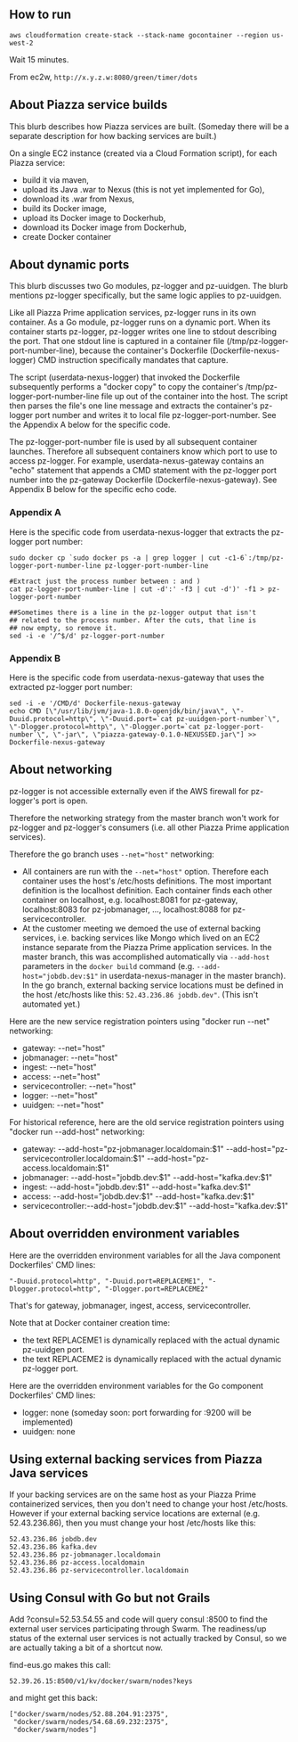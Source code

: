 ## How to run
`aws cloudformation create-stack --stack-name gocontainer --region us-west-2`

Wait 15 minutes.

From ec2w, `http://x.y.z.w:8080/green/timer/dots`

## About Piazza service builds ##
This blurb describes how Piazza services are built. (Someday there will be a separate description for how backing services are built.)

On a single EC2 instance (created via a Cloud Formation script), for each Piazza service:
* build it via maven,
* upload its Java .war to Nexus (this is not yet implemented for Go),
* download its .war from Nexus,
* build its Docker image,
* upload its Docker image to Dockerhub,
* download its Docker image from Dockerhub,
* create Docker container

## About dynamic ports ##
This blurb discusses two Go modules, pz-logger and pz-uuidgen. The blurb mentions pz-logger specifically, but the same logic applies to pz-uuidgen.

Like all Piazza Prime application services, pz-logger runs in its own container. As a Go module, pz-logger runs on a dynamic port. When its container starts pz-logger, pz-logger writes one line to stdout describing the port. That one stdout line is captured in a container file (/tmp/pz-logger-port-number-line), because the container's Dockerfile (Dockerfile-nexus-logger) CMD instruction specifically mandates that capture.

The script (userdata-nexus-logger) that invoked the Dockerfile subsequently performs a "docker copy" to copy the container's /tmp/pz-logger-port-number-line file up out of the container into the host. The script then parses the file's one line message and extracts the container's pz-logger port number and writes it to local file pz-logger-port-number. See the Appendix A below for the specific code.

The pz-logger-port-number file is used by all subsequent container launches. Therefore all subsequent containers know which port to use to access pz-logger. For example, userdata-nexus-gateway contains an "echo" statement that appends a CMD statement with the pz-logger port number into the pz-gateway Dockerfile (Dockerfile-nexus-gateway). See Appendix B below for the specific echo code.


### Appendix A ###
Here is the specific code from userdata-nexus-logger that extracts the pz-logger port number:
```
sudo docker cp `sudo docker ps -a | grep logger | cut -c1-6`:/tmp/pz-logger-port-number-line pz-logger-port-number-line

#Extract just the process number between : and )
cat pz-logger-port-number-line | cut -d':' -f3 | cut -d')' -f1 > pz-logger-port-number

##Sometimes there is a line in the pz-logger output that isn't
## related to the process number. After the cuts, that line is
## now empty, so remove it.
sed -i -e '/^$/d' pz-logger-port-number
```

### Appendix B ###
Here is the specific code from userdata-nexus-gateway that uses the extracted pz-logger port number:
```
sed -i -e '/CMD/d' Dockerfile-nexus-gateway
echo CMD [\"/usr/lib/jvm/java-1.8.0-openjdk/bin/java\", \"-Duuid.protocol=http\", \"-Duuid.port=`cat pz-uuidgen-port-number`\", \"-Dlogger.protocol=http\", \"-Dlogger.port=`cat pz-logger-port-number`\", \"-jar\", \"piazza-gateway-0.1.0-NEXUSSED.jar\"] >> Dockerfile-nexus-gateway
```

## About networking ##

pz-logger is not accessible externally even if the AWS firewall for pz-logger's port is open.

Therefore the networking strategy from the master branch won't work for pz-logger and pz-logger's consumers (i.e. all other Piazza Prime application services).

Therefore the go branch uses `--net="host"` networking:
* All containers are run with the `--net="host"` option. Therefore each container uses the host's /etc/hosts definitions. The most important definition is the localhost definition. Each container finds each other container on localhost, e.g. localhost:8081 for pz-gateway, localhost:8083 for pz-jobmanager, ..., localhost:8088 for pz-servicecontroller.
* At the customer meeting we demoed the use of external backing services, i.e. backing services like Mongo which lived on an EC2 instance separate from the Piazza Prime application services. In the master branch, this was accomplished automatically via `--add-host` parameters in the `docker build` command (e.g. `--add-host="jobdb.dev:$1"` in userdata-nexus-manager in the master branch). In the go branch, external backing service locations must be defined in the host /etc/hosts like this: `52.43.236.86 jobdb.dev"`. (This isn't automated yet.)

Here are the new service registration pointers using "docker run --net" networking:
* gateway:           --net="host" 
* jobmanager:        --net="host" 
* ingest:            --net="host" 
* access:            --net="host" 
* servicecontroller: --net="host" 
* logger:            --net="host" 
* uuidgen:           --net="host" 

For historical reference, here are the old service registration pointers using "docker run --add-host" networking:
* gateway:          --add-host="pz-jobmanager.localdomain:$1" --add-host="pz-servicecontroller.localdomain:$1" --add-host="pz-access.localdomain:$1"
* jobmanager:       --add-host="jobdb.dev:$1" --add-host="kafka.dev:$1"
* ingest:           --add-host="jobdb.dev:$1" --add-host="kafka.dev:$1" 
* access:           --add-host="jobdb.dev:$1" --add-host="kafka.dev:$1"
* servicecontroller:--add-host="jobdb.dev:$1" --add-host="kafka.dev:$1"

## About overridden environment variables ##
Here are the overridden environment variables for all the Java component Dockerfiles' CMD lines:

```"-Duuid.protocol=http", "-Duuid.port=REPLACEME1", "-Dlogger.protocol=http", "-Dlogger.port=REPLACEME2"```

That's for gateway, jobmanager, ingest, access, servicecontroller.


Note that at Docker container creation time:
* the text REPLACEME1 is dynamically replaced with the actual dynamic pz-uuidgen port.
* the text REPLACEME2 is dynamically replaced with the actual dynamic pz-logger port.

Here are the overridden environment variables for the Go component Dockerfiles' CMD lines:
* logger:  none (someday soon: port forwarding for :9200 will be implemented)
* uuidgen: none

## Using external backing services from Piazza Java services ##
If your backing services are on the same host as your Piazza Prime containerized services, then you don't need to change your host /etc/hosts.
However if your external backing service locations are external (e.g. 52.43.236.86), then you must change your host /etc/hosts like this: 
```
52.43.236.86 jobdb.dev
52.43.236.86 kafka.dev
52.43.236.86 pz-jobmanager.localdomain
52.43.236.86 pz-access.localdomain
52.43.236.86 pz-servicecontroller.localdomain
```

## Using Consul with Go but not Grails  ##
Add ?consul=52.53.54.55 and code will query consul :8500 to find the
external user services participating through Swarm. 
The readiness/up status of the external user services is not actually 
tracked by Consul, so we are actually taking a bit of a shortcut now.

find-eus.go makes this call:
```
52.39.26.15:8500/v1/kv/docker/swarm/nodes?keys
```
and might get this back:
```
["docker/swarm/nodes/52.88.204.91:2375",
 "docker/swarm/nodes/54.68.69.232:2375",
 "docker/swarm/nodes"]

